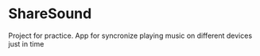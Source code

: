 # ShareSound
Project for practice. App for syncronize playing music on different devices just in time
